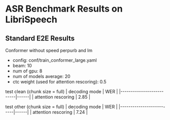 # ASR Benchmark Results on LibriSpeech

## Standard E2E Results

Conformer without speed perpurb and lm
* config: conf/train_conformer_large.yaml
* beam: 10
* num of gpu: 8
* num of models average: 20
* ctc weight (used for attention rescoring): 0.5

test clean (chunk size = full)
| decoding mode            | WER  |
|--------------------------|------|
| attention rescoring      | 2.85 |

test other (chunk size = full)
| decoding mode            | WER  |
|--------------------------|------|
| attention rescoring      | 7.24 |

